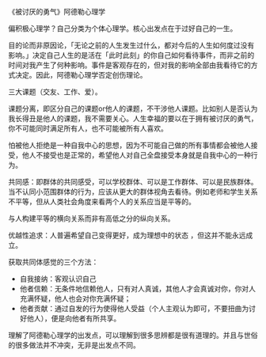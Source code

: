 《被讨厌的勇气》阿德勒心理学

偏积极心理学？自己分类为个体心理学。核心出发点在于过好自己的一生。

目的论而非原因论，「无论之前的人生发生过什么，都对今后的人生如何度过没有影响。」决定自己人生的是活在「此时此刻」的你自己如何看待事件，而非之前的时间对我产生了何种影响。事件是客观存在的，但对我的影响全部由我看待它的方式决定。因此，阿德勒心理学否定创伤理论。

三大课题（交友、工作、爱）。

课题分离，即区分自己的课题or他人的课题，不干涉他人课题。比如别人是否认为我长得丑是他人的课题，我不需要关心。人生幸福的要以在于拥有被讨厌的勇气，你不可能同时满足所有人，也不可能被所有人喜欢。

怕被他人拒绝是一种自我中心的思想，因为不可能自己做的所有事情都会被他人接受，他人不接受也是正常的，希望他人对自己全盘接受本身就是自我中心的一种行为。

共同感：即群体的共同感受，可以学校群体、可以是工作群体、可以是民族群体。当不认同小范围群体的行为，应该从更大的群体视角去看待。例如老师和学生关系不平等，但从人类社会角度来看两个人的关系应当是平等的。

与人构建平等的横向关系而非有高低之分的纵向关系。

优越性追求：人普遍希望自己变得更好，成为理想中的状态 ，但这并不能永远成立。

获取共同体感觉的三个方法：
- 自我接纳：客观认识自己
- 他者信赖：无条件地信赖他人，只有对人真诚，其他人才会真诚对你，你对人充满怀疑，他人也会对你充满怀疑；
- 他者贡献：通过自发的行为使得他人受益（个人主观认为即可，不要扭曲为讨好他人），便是向他者有所共享。

理解了阿德勒心理学的出发点，可以理解到很多思辨都是很有道理的。并且与世俗的很多做法并不冲突，无非是出发点不同。